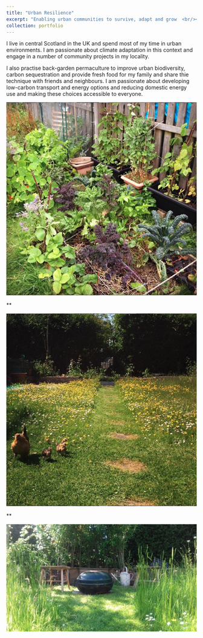 ```yaml
---
title: "Urban Resilience"
excerpt: "Enabling urban communities to survive, adapt and grow  <br/><img src='/images/Garden.png'>"
collection: portfolio
---
```


I live in central Scotland in the UK and spend most of my time in urban environments. I am passionate about climate adaptation in this context and engage in a number of community projects in my locality. 

I also practise back-garden permaculture to improve urban biodiversity, carbon sequestration and provide fresh food for my family and share thie technique with friends and neighbours. I am passionate about developing low-carbon transport and energy  options and reducing domestic energy use and making these choices accessible to everyone.

![alt text](/images/raisedbeds.png "Back-garden permaculture")

**

![alt text](/images/meadow.png "Back-garden permaculture")

**

![alt text](/images/meadow2.png "Back-garden permaculture")



